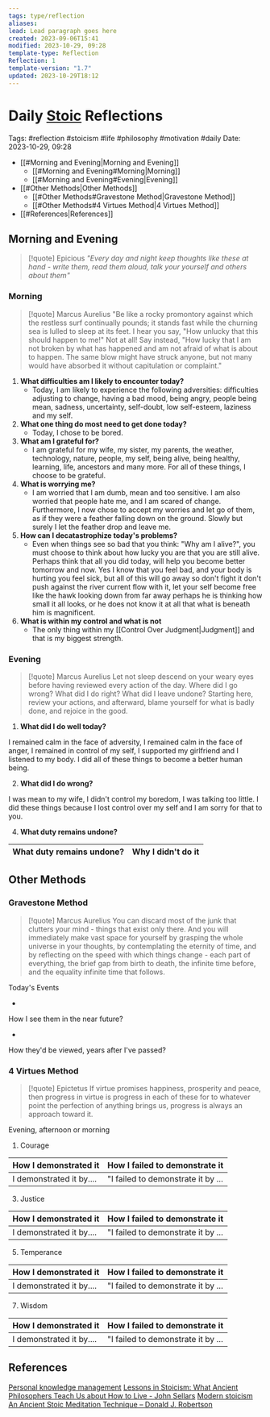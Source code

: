 ```yaml
---
tags: type/reflection
aliases: 
lead: Lead paragraph goes here
created: 2023-09-06T15:41
modified: 2023-10-29, 09:28
template-type: Reflection
Reflection: 1
template-version: "1.7"
updated: 2023-10-29T18:12
---
```



# Daily [Stoic](../SLIP-BOX/Stoicism.md) Reflections

Tags:  #reflection #stoicism #life #philosophy #motivation #daily 
Date: 2023-10-29, 09:28

- [[#Morning and Evening|Morning and Evening]]
	- [[#Morning and Evening#Morning|Morning]]
	- [[#Morning and Evening#Evening|Evening]]
- [[#Other Methods|Other Methods]]
	- [[#Other Methods#Gravestone Method|Gravestone Method]]
	- [[#Other Methods#4 Virtues Method|4 Virtues Method]]
- [[#References|References]]


## Morning and Evening

> [!quote] Epicious 
> _"Every day and night keep thoughts like these at hand - write them, read them aloud, talk your yourself and others about them"_

### Morning

> [!quote] Marcus Aurelius
> "Be like a rocky promontory against which the restless surf continually pounds; it stands fast while the churning sea is lulled to sleep at its feet. I hear you say, "How unlucky that this should happen to me!" Not at all! Say instead, "How lucky that I am not broken by what has happened and am not afraid of what is about to happen. The same blow might have struck anyone, but not many would have absorbed it without capitulation or complaint."

1. **What difficulties am I likely to encounter today?**
	- Today, I am likely to experience the following adversities: difficulties adjusting to change, having a bad mood, being angry, people being mean, sadness, uncertainty, self-doubt, low self-esteem, laziness and my self. 
2. **What one thing do most need to get done today?**
	- Today, I chose to be bored. 
1. **What am I grateful for?**
	- I am grateful for my wife, my sister, my parents, the weather, technology, nature, people, my self, being alive, being healthy, learning, life, ancestors and many more. For all of these things, I choose to be grateful. 
2. **What is worrying me?**
	- I am worried that I am dumb, mean and too sensitive. I am also worried that people hate me, and I am scared of change. Furthermore, I now chose to accept my worries and let go of them, as if they were a feather falling down on the ground. Slowly but surely I let the feather drop and leave me. 
3. **How can I decatastrophize today's problems?**
	- Even when things see so bad that you think: "Why am I alive?", you must choose to think about how lucky you are that you are still alive. Perhaps think that all you did today, will help you become better tomorrow and now. Yes I know that you feel bad, and your body is hurting you feel sick, but all of this will go away so don't fight it don't push against the river current flow with it, let your self become free like the hawk looking down from far away perhaps he is thinking how small it all looks, or he does not know it at all that what is beneath him is magnificent.
4. **What is within my control and what is not**
	- The only thing within my [[Control Over Judgment|Judgment]] and that is my biggest strength. 

### Evening

> [!quote] Marcus Aurelius
> Let not sleep descend on your weary eyes before having reviewed every action of the day. Where did I go wrong? What did I do right? What did I leave undone? Starting here, review your actions, and afterward, blame yourself for what is badly done, and rejoice in the good.

1. **What did I do well today?**

I remained calm in the face of adversity, I remained calm in the face of anger, I remained in control of my self, I supported my girlfriend and I listened to my body. I did all of these things to become a better human being. 

2. **What did I do wrong?**

I was mean to my wife, I didn't control my boredom, I was talking too little. I did these things because I lost control over my self and I am sorry for that to you.

4. **What duty remains undone?**

| What duty remains undone? | Why I didn't do it |
| ------------------- | ---------------- |

## Other Methods

### Gravestone Method

> [!quote] Marcus Aurelius
> You can discard most of the junk that clutters your mind - things that exist only there. And you will immediately make vast space for yourself by grasping the whole universe in your thoughts, by contemplating the eternity of time, and by reflecting on the speed with which things change - each part of everything, the brief gap from birth to death, the infinite time before, and the equality infinite time that follows. 

Today's Events 

-

How I see them in the near future? 

-

How they'd be viewed, years after I've passed?

### 4 Virtues Method

> [!quote] Epictetus 
> If virtue promises happiness, prosperity and peace, then progress in virtue is progress in each of these for to whatever point the perfection of anything brings us, progress is always an approach toward it.

Evening, afternoon or morning

1. Courage 

| How I demonstrated it  | How I failed to demonstrate it |
| ------------------- | ---------------- |
| I demonstrated it by....                 | "I failed to demonstrate it by ...              |

3. Justice

| How I demonstrated it  | How I failed to demonstrate it |
| ------------------- | ---------------- |
| I demonstrated it by....                 | "I failed to demonstrate it by ...             

5. Temperance

| How I demonstrated it  | How I failed to demonstrate it |
| ------------------- | ---------------- |
| I demonstrated it by....                 | "I failed to demonstrate it by ...             

7. Wisdom

| How I demonstrated it  | How I failed to demonstrate it |
| ------------------- | ---------------- |
| I demonstrated it by....                 | "I failed to demonstrate it by ...             

## References

[Personal knowledge management](Personal%20knowledge%20management.md)
[Lessons in Stoicism: What Ancient Philosophers Teach Us about How to Live - John Sellars](https://books.google.cz/books/about/Lessons_in_Stoicism.html?id=ky84zQEACAAJ&redir_esc=y)
[Modern stoicism](https://modernstoicism.com/)
[An Ancient Stoic Meditation Technique – Donald J. Robertson](https://donaldrobertson.name/2017/03/22/an-ancient-stoic-meditation-technique/)


